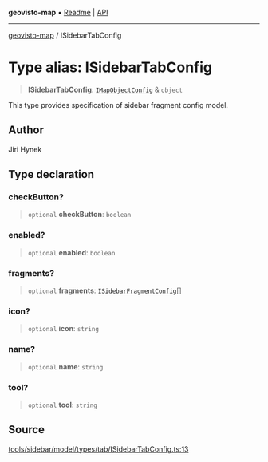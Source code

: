 **geovisto-map** • [Readme](../README.md) \| [API](../globals.md)

***

[geovisto-map](../README.md) / ISidebarTabConfig

# Type alias: ISidebarTabConfig

> **ISidebarTabConfig**: [`IMapObjectConfig`](IMapObjectConfig.md) & `object`

This type provides specification of sidebar fragment config model.

## Author

Jiri Hynek

## Type declaration

### checkButton?

> `optional` **checkButton**: `boolean`

### enabled?

> `optional` **enabled**: `boolean`

### fragments?

> `optional` **fragments**: [`ISidebarFragmentConfig`](ISidebarFragmentConfig.md)[]

### icon?

> `optional` **icon**: `string`

### name?

> `optional` **name**: `string`

### tool?

> `optional` **tool**: `string`

## Source

[tools/sidebar/model/types/tab/ISidebarTabConfig.ts:13](https://github.com/geovisto/geovisto-map/blob/5ee2cb5d45c19062fc8fc6beefa2848c076518b6/src/tools/sidebar/model/types/tab/ISidebarTabConfig.ts#L13)
